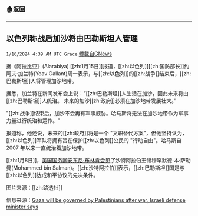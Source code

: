 ###  [:house:返回](README.md)
---


## 以色列称战后加沙将由巴勒斯坦人管理
`1/16/2024 4:39 AM UTC Grace` [轉載自GNews](https://gnews.org/articles/2223286)

据《阿拉比亚》(Alarabiya) [[zh:1月15日]]报道，[[zh:以色列]][[zh:国防部长]]约阿夫·加兰特(Yoav Gallant)周一表示，与[[zh:以色列]]的[[zh:战争]]结束后，[[zh:巴勒斯坦]]人将管理加沙地带。

据悉，加兰特在新闻发布会上说：“[[zh:巴勒斯坦]]人生活在加沙，因此未来将由[[zh:巴勒斯坦]]人统治。 未来的加沙[[zh:政府]]必须在加沙地带发展壮大。”

"[[zh:战争]]结束后，加沙不会再有军事威胁。哈马斯将无法在加沙地带作为军事力量进行统治和运作。"

报道称，他还说，未来的[[zh:政府]]将是一个 "文职替代方案"，但他坚持认为，[[zh:以色列]]军队将拥有旨在保护[[zh:以色列]]公民的 "行动自由"。哈马斯自 2007 年以来一直统治着加沙地带。

[[zh:1月8日]]，[美国国务卿安东尼·布林肯会见](https://gnews.org/m/2199421)了沙特阿拉伯王储穆罕默德·本·萨勒曼(Mohammed bin Salman)。[[zh:沙特阿拉伯]]表示，[[zh:巴勒斯坦]]国是与[[zh:以色列]]达成和平协议的先决条件。

图片来源：[[zh:路透社]]

信息来源：[Gaza will be governed by Palestinians after war, Israeli defense minister says](https://english.alarabiya.net/News/middle-east/2024/01/15/Gaza-will-be-governed-by-Palestinians-after-war-Israeli-defense-minister-says)

